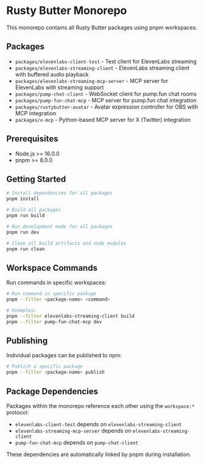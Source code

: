 # Rusty Butter Monorepo

This monorepo contains all Rusty Butter packages using pnpm workspaces.

## Packages

- `packages/elevenlabs-client-test` - Test client for ElevenLabs streaming
- `packages/elevenlabs-streaming-client` - ElevenLabs streaming client with buffered audio playback
- `packages/elevenlabs-streaming-mcp-server` - MCP server for ElevenLabs with streaming support
- `packages/pump-chat-client` - WebSocket client for pump.fun chat rooms
- `packages/pump-fun-chat-mcp` - MCP server for pump.fun chat integration
- `packages/rustybutter-avatar` - Avatar expression controller for OBS with MCP integration
- `packages/x-mcp` - Python-based MCP server for X (Twitter) integration

## Prerequisites

- Node.js >= 16.0.0
- pnpm >= 8.0.0

## Getting Started

```bash
# Install dependencies for all packages
pnpm install

# Build all packages
pnpm run build

# Run development mode for all packages
pnpm run dev

# Clean all build artifacts and node_modules
pnpm run clean
```

## Workspace Commands

Run commands in specific workspaces:

```bash
# Run command in specific package
pnpm --filter <package-name> <command>

# Examples:
pnpm --filter elevenlabs-streaming-client build
pnpm --filter pump-fun-chat-mcp dev
```

## Publishing

Individual packages can be published to npm:

```bash
# Publish a specific package
pnpm --filter <package-name> publish
```

## Package Dependencies

Packages within the monorepo reference each other using the `workspace:*` protocol:

- `elevenlabs-client-test` depends on `elevenlabs-streaming-client`
- `elevenlabs-streaming-mcp-server` depends on `elevenlabs-streaming-client`
- `pump-fun-chat-mcp` depends on `pump-chat-client`

These dependencies are automatically linked by pnpm during installation.
